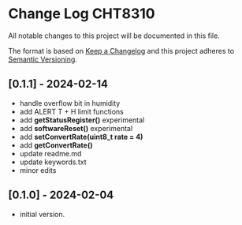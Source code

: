 # Change Log CHT8310

All notable changes to this project will be documented in this file.

The format is based on [Keep a Changelog](http://keepachangelog.com/)
and this project adheres to [Semantic Versioning](http://semver.org/).


## [0.1.1] - 2024-02-14
- handle overflow bit in humidity
- add ALERT T + H limit functions
- add **getStatusRegister()** experimental
- add **softwareReset()** experimental
- add **setConvertRate(uint8_t rate = 4)** 
- add **getConvertRate()**
- update readme.md
- update keywords.txt
- minor edits

## [0.1.0] - 2024-02-04
- initial version.

